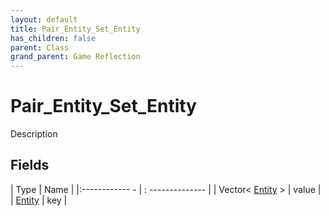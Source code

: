 ```yaml
---
layout: default
title: Pair_Entity_Set_Entity
has_children: false
parent: Class
grand_parent: Game Reflection
---
```

# Pair_Entity_Set_Entity
Description 

## Fields
| Type | Name |
|:------------ - | : -------------- |
| Vector< [Entity](game-reflection/classes/entity.md) > | value |
| [Entity](game-reflection/classes/entity.md) | key |
